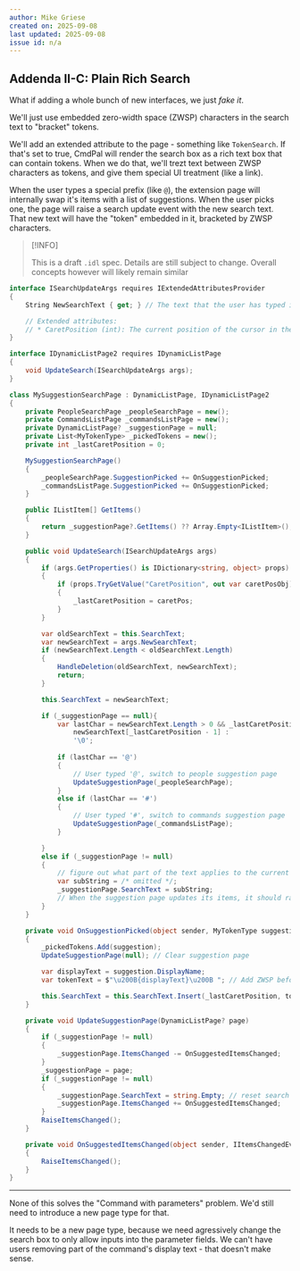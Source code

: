 ```yaml
---
author: Mike Griese
created on: 2025-09-08
last updated: 2025-09-08
issue id: n/a
---
```


## Addenda II-C: Plain Rich Search 

What if adding a whole bunch of new interfaces, we just _fake it_. 

We'll just use embedded zero-width space (ZWSP) characters in the search text to "bracket" tokens.

We'll add an extended attribute to the page - something like `TokenSearch`. If
that's set to true, CmdPal will render the search box as a rich text box that
can contain tokens. When we do that, we'll trezt text between ZWSP characters as
tokens, and give them special UI treatment (like a link).

When the user types a special prefix (like `@`), the extension page will
internally swap it's items with a list of suggestions. When the user picks one,
the page will raise a search update event with the new search text. That new
text will have the "token" embedded in it, bracketed by ZWSP characters.

> [!INFO] 
> 
> This is a draft `.idl` spec. Details are still subject to change. Overall
> concepts however will likely remain similar

```c# prefix search
interface ISearchUpdateArgs requires IExtendedAttributesProvider
{
    String NewSearchText { get; } // The text that the user has typed into the search box.

    // Extended attributes:
    // * CaretPosition (int): The current position of the cursor in the search text, maybe?
}

interface IDynamicListPage2 requires IDynamicListPage
{
    void UpdateSearch(ISearchUpdateArgs args);
}
```


```cs
class MySuggestionSearchPage : DynamicListPage, IDynamicListPage2
{
    private PeopleSearchPage _peopleSearchPage = new();
    private CommandsListPage _commandsListPage = new();
    private DynamicListPage? _suggestionPage = null;
    private List<MyTokenType> _pickedTokens = new();
    private int _lastCaretPosition = 0;

    MySuggestionSearchPage()
    {
        _peopleSearchPage.SuggestionPicked += OnSuggestionPicked;
        _commandsListPage.SuggestionPicked += OnSuggestionPicked;
    }

    public IListItem[] GetItems()
    {
        return _suggestionPage?.GetItems() ?? Array.Empty<IListItem>();
    }

    public void UpdateSearch(ISearchUpdateArgs args)
    {
        if (args.GetProperties() is IDictionary<string, object> props)
        {
            if (props.TryGetValue("CaretPosition", out var caretPosObj) && caretPosObj is int caretPos)
            {
                _lastCaretPosition = caretPos;
            }
        }

        var oldSearchText = this.SearchText;
        var newSearchText = args.NewSearchText;
        if (newSearchText.Length < oldSearchText.Length)
        {
            HandleDeletion(oldSearchText, newSearchText);
            return;
        }

        this.SearchText = newSearchText;

        if (_suggestionPage == null){
            var lastChar = newSearchText.Length > 0 && _lastCaretPosition > 0 ? 
                newSearchText[_lastCaretPosition - 1] : 
                '\0';
            
            if (lastChar == '@')
            {
                // User typed '@', switch to people suggestion page
                UpdateSuggestionPage(_peopleSearchPage);
            }
            else if (lastChar == '#')
            {
                // User typed '#', switch to commands suggestion page
                UpdateSuggestionPage(_commandsListPage);
            }

        }
        else if (_suggestionPage != null)
        {
            // figure out what part of the text applies to the current suggestion page
            var subString = /* omitted */;
            _suggestionPage.SearchText = subString;
            // When the suggestion page updates its items, it should raise ItemsChanged event, which we will bubble through
        }
    }

    private void OnSuggestionPicked(object sender, MyTokenType suggestion)
    {
        _pickedTokens.Add(suggestion);
        UpdateSuggestionPage(null); // Clear suggestion page

        var displayText = suggestion.DisplayName;
        var tokenText = $"\u200B{displayText}\u200B "; // Add ZWSP before and after token, and a trailing space

        this.SearchText = this.SearchText.Insert(_lastCaretPosition, tokenText);
    }

    private void UpdateSuggestionPage(DynamicListPage? page)
    {
        if (_suggestionPage != null)
        {
            _suggestionPage.ItemsChanged -= OnSuggestedItemsChanged;
        }
        _suggestionPage = page;
        if (_suggestionPage != null)
        {
            _suggestionPage.SearchText = string.Empty; // reset search text
            _suggestionPage.ItemsChanged += OnSuggestedItemsChanged;
        }
        RaiseItemsChanged();
    }

    private void OnSuggestedItemsChanged(object sender, IItemsChangedEventArgs e)
    {
        RaiseItemsChanged();
    }
}
```



------------


None of this solves the "Command with parameters" problem. We'd still need to introduce a new page type for that. 

It needs to be a new page type, because we need agressively change the search box to only allow inputs into the parameter fields. We can't have users removing part of the command's display text - that doesn't make sense.

